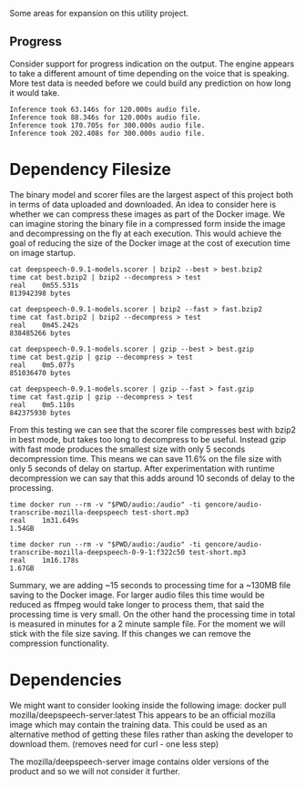 Some areas for expansion on this utility project.

Progress
---
Consider support for progress indication on the output. The engine appears to take a different amount of time depending on the voice that is speaking. More test data is needed before we could build any prediction on how long it would take.

```
Inference took 63.146s for 120.000s audio file.
Inference took 88.346s for 120.000s audio file.
Inference took 170.705s for 300.000s audio file.
Inference took 202.408s for 300.000s audio file.
```

# Dependency Filesize

The binary model and scorer files are the largest aspect of this project both in terms of data uploaded and downloaded. An idea to consider here is whether we can compress these images as part of the Docker image. We can imagine storing the binary file in a compressed form inside the image and decompressing on the fly at each execution. This would achieve the goal of reducing the size of the Docker image at the cost of execution time on image startup.

```
cat deepspeech-0.9.1-models.scorer | bzip2 --best > best.bzip2
time cat best.bzip2 | bzip2 --decompress > test
real	0m55.531s
813942398 bytes

cat deepspeech-0.9.1-models.scorer | bzip2 --fast > fast.bzip2
time cat fast.bzip2 | bzip2 --decompress > test
real	0m45.242s
838485266 bytes

cat deepspeech-0.9.1-models.scorer | gzip --best > best.gzip
time cat best.gzip | gzip --decompress > test
real	0m5.077s
851036470 bytes

cat deepspeech-0.9.1-models.scorer | gzip --fast > fast.gzip
time cat fast.gzip | gzip --decompress > test
real	0m5.110s
842375930 bytes
```

From this testing we can see that the scorer file compresses best with bzip2 in best mode, but takes too long to decompress to be useful. Instead gzip with fast mode produces the smallest size with only 5 seconds decompression time. This means we can save 11.6% on the file size with only 5 seconds of delay on startup.
After experimentation with runtime decompression we can say that this adds around 10 seconds of delay to the processing.

```
time docker run --rm -v "$PWD/audio:/audio" -ti gencore/audio-transcribe-mozilla-deepspeech test-short.mp3
real	1m31.649s
1.54GB

time docker run --rm -v "$PWD/audio:/audio" -ti gencore/audio-transcribe-mozilla-deepspeech-0-9-1:f322c50 test-short.mp3
real	1m16.178s
1.67GB
```

Summary, we are adding ~15 seconds to processing time for a ~130MB file saving to the Docker image. For larger audio files this time would be reduced as ffmpeg would take longer to process them, that said the processing time is very small. On the other hand the processing time in total is measured in minutes for a 2 minute sample file. For the moment we will stick with the file size saving. If this changes we can remove the compression functionality.

# Dependencies

We might want to consider looking inside the following image:
docker pull mozilla/deepspeech-server:latest
This appears to be an official mozilla image which may contain the training data. This could be used as an alternative method of getting these files rather than asking the developer to download them. (removes need for curl - one less step)

The mozilla/deepspeech-server image contains older versions of the product and so we will not consider it further.